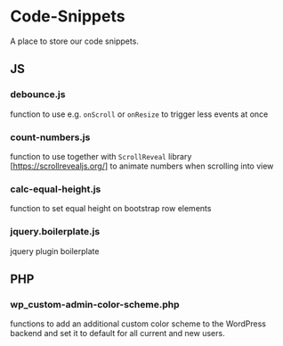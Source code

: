 # Code-Snippets
A place to store our code snippets.

## JS
### debounce.js
function to use e.g. `onScroll` or `onResize` to trigger less events at once

### count-numbers.js
function to use together with `ScrollReveal` library [https://scrollrevealjs.org/] to animate numbers when scrolling into view

### calc-equal-height.js
function to set equal height on bootstrap row elements

### jquery.boilerplate.js
jquery plugin boilerplate

## PHP

### wp_custom-admin-color-scheme.php
functions to add an additional custom color scheme to the WordPress backend and set it to default for all current and new users.
